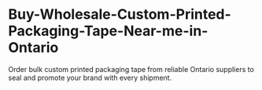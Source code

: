 # Buy-Wholesale-Custom-Printed-Packaging-Tape-Near-me-in-Ontario
Order bulk custom printed packaging tape from reliable Ontario suppliers to seal and promote your brand with every shipment.
